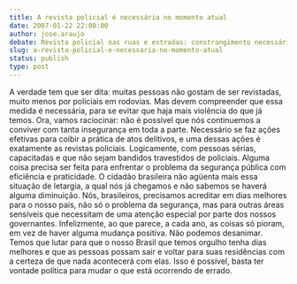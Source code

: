 ```yaml
---
title: A revista policial é necessária no momento atual 
date: 2007-01-22 22:00:00
author: jose.araujo
debate: Revista policial nas ruas e estradas: constrangimento necessário?
slug: a-revista-policial-e-necessaria-no-momento-atual
status: publish 
type: post
---
```


A verdade tem que ser dita: muitas pessoas não gostam de ser revistadas, muito menos por policiais em rodovias. Mas devem compreender que essa medida é necessária, para se evitar que haja mais violência do que já temos. Ora, vamos raciocinar: não é possível que nós continuemos a conviver com tanta insegurança em toda a parte. Necessário se faz ações efetivas para coibir a prática de atos delitivos, e uma dessas ações é exatamente as revistas policiais. Logicamente, com pessoas sérias, capacitadas e que não sejam bandidos travestidos de policiais. Alguma coisa precisa ser feita para enfrentar o problema da segurança pública com eficiência e praticidade. O cidadão brasileira não agüenta mais essa situação de letargia, a qual nós já chegamos e não sabemos se haverá alguma diminuição. Nós, brasileiros, precisamos acreditar em dias melhores para o nosso país, não só o problema da segurança, mas para outras áreas sensíveis que necessitam de uma atenção especial por parte dos nossos governantes. Infelizmente, ao que parece, a cada ano, as coisas só pioram, em vez de haver alguma mudança positiva. Não podemos desanimar. Temos que lutar para que o nosso Brasil que temos orgulho tenha dias melhores e que as pessoas possam sair e voltar para suas residências com a certeza de que nada acontecerá com elas. Isso é possível, basta ter vontade política para mudar o que está ocorrendo de errado.
